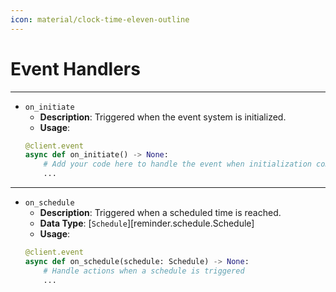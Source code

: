 ```yaml
---
icon: material/clock-time-eleven-outline
---
```


# Event Handlers

___

- `on_initiate`
    - **Description**: Triggered when the event system is initialized.
    - **Usage**:
    ```python
    @client.event
    async def on_initiate() -> None:
        # Add your code here to handle the event when initialization completes
        ...
    ```

---

- `on_schedule`
    - **Description**: Triggered when a scheduled time is reached.
    - **Data Type**: [`Schedule`][reminder.schedule.Schedule]
    - **Usage**:
    ```python
    @client.event
    async def on_schedule(schedule: Schedule) -> None:
        # Handle actions when a schedule is triggered
        ...
    ```
